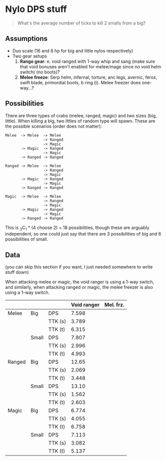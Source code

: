 # Nylo DPS stuff

> What's the average number of ticks to kill 2 smalls from a big?

## Assumptions

- Duo scale (16 and 8 hp for big and little nylos respectively)
- Two gear setups
  1. **Range gear**: e. void ranged with 1-way whip and sang (make sure that
     void bonuses aren't enabled for melee/mage since no void helm switch) (no
     boots)?
  2. **Melee freeze**: Serp helm, infernal, torture, anc legs, avernic, feros,
     swift blade, primordial boots, b ring (i). Melee freezer does one-way...?
     
     
## Possibilities

There are three types of crabs (melee, ranged, magic) and two sizes (big,
little). When killing a big, two littles of random type will spawn. These are
the possible scenarios (order does not matter):

```
Melee  -> Melee  -> Melee
                 -> Ranged
                 -> Magic
       -> Magic  -> Ranged
                 -> Magic
       -> Ranged -> Ranged
       
Ranged -> Melee  -> Melee
                 -> Ranged
                 -> Magic
       -> Magic  -> Ranged
                 -> Magic
       -> Ranged -> Ranged
       
Magic  -> Melee  -> Melee
                 -> Ranged
                 -> Magic
       -> Magic  -> Ranged
                 -> Magic
       -> Ranged -> Ranged
```

This is <sub>3</sub>C<sub>1</sub> * (4 choose 2) = 18 possibilities, though
these are arguably independent, so one could just say that there are 3
possibilities of big and 6 possibilities of small.

## Data

(you can skip this section if you want, I just needed somewhere to write stuff
down)

When attacking melee or magic, the void ranger is using a 1-way switch, and
similarly, when attacking ranged or magic, the melee freezer is also using a
1-way switch.

|        |       |         | Void ranger | Mel. frz. |
|--------|-------|---------|-------------|-----------|
| Melee  | Big   | DPS     | 7.598       |           |
|        |       | TTK (s) | 3.789       |           |
|        |       | TTK (t) | 6.315       |           |
|        | Small | DPS     | 7.807       |           |
|        |       | TTK (s) | 2.996       |           |
|        |       | TTK (t) | 4.993       |           |
| Ranged | Big   | DPS     | 12.65       |           |
|        |       | TTK (s) | 2.069       |           |
|        |       | TTK (t) | 3.448       |           |
|        | Small | DPS     | 13.10       |           |
|        |       | TTK (s) | 1.562       |           |
|        |       | TTK (t) | 2.603       |           |
| Magic  | Big   | DPS     | 6.774       |           |
|        |       | TTK (s) | 4.055       |           |
|        |       | TTK (t) | 6.758       |           |
|        | Small | DPS     | 7.113       |           |
|        |       | TTK (s) | 3.082       |           |
|        |       | TTK (t) | 5.137       |           |

